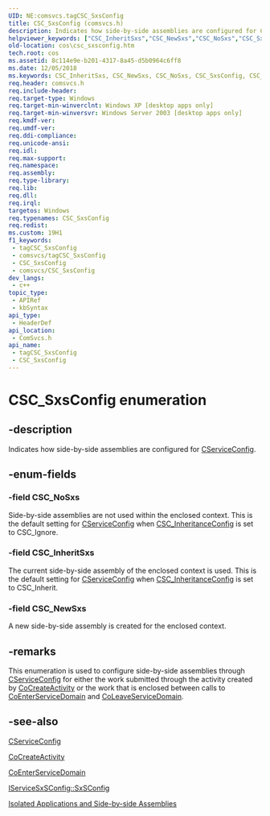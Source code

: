 ```yaml
---
UID: NE:comsvcs.tagCSC_SxsConfig
title: CSC_SxsConfig (comsvcs.h)
description: Indicates how side-by-side assemblies are configured for CServiceConfig.
helpviewer_keywords: ["CSC_InheritSxs","CSC_NewSxs","CSC_NoSxs","CSC_SxsConfig","CSC_SxsConfig enumeration [COM+]","_cos_CSC_SxsConfig","comsvcs/CSC_InheritSxs","comsvcs/CSC_NewSxs","comsvcs/CSC_NoSxs","comsvcs/CSC_SxsConfig","cos.csc_sxsconfig"]
old-location: cos\csc_sxsconfig.htm
tech.root: cos
ms.assetid: 8c114e9e-b201-4317-8a45-d5b0964c6ff8
ms.date: 12/05/2018
ms.keywords: CSC_InheritSxs, CSC_NewSxs, CSC_NoSxs, CSC_SxsConfig, CSC_SxsConfig enumeration [COM+], _cos_CSC_SxsConfig, comsvcs/CSC_InheritSxs, comsvcs/CSC_NewSxs, comsvcs/CSC_NoSxs, comsvcs/CSC_SxsConfig, cos.csc_sxsconfig
req.header: comsvcs.h
req.include-header: 
req.target-type: Windows
req.target-min-winverclnt: Windows XP [desktop apps only]
req.target-min-winversvr: Windows Server 2003 [desktop apps only]
req.kmdf-ver: 
req.umdf-ver: 
req.ddi-compliance: 
req.unicode-ansi: 
req.idl: 
req.max-support: 
req.namespace: 
req.assembly: 
req.type-library: 
req.lib: 
req.dll: 
req.irql: 
targetos: Windows
req.typenames: CSC_SxsConfig
req.redist: 
ms.custom: 19H1
f1_keywords:
 - tagCSC_SxsConfig
 - comsvcs/tagCSC_SxsConfig
 - CSC_SxsConfig
 - comsvcs/CSC_SxsConfig
dev_langs:
 - c++
topic_type:
 - APIRef
 - kbSyntax
api_type:
 - HeaderDef
api_location:
 - ComSvcs.h
api_name:
 - tagCSC_SxsConfig
 - CSC_SxsConfig
---
```


# CSC_SxsConfig enumeration


## -description

Indicates how side-by-side assemblies are configured for <a href="/windows/desktop/cossdk/cserviceconfig">CServiceConfig</a>.

## -enum-fields

### -field CSC_NoSxs

Side-by-side assemblies are not used within the enclosed context. This is the default setting for <a href="/windows/desktop/cossdk/cserviceconfig">CServiceConfig</a> when <a href="/windows/desktop/api/comsvcs/ne-comsvcs-csc_inheritanceconfig">CSC_InheritanceConfig</a> is set to CSC_Ignore.

### -field CSC_InheritSxs

The current side-by-side assembly of the enclosed context is used. This is the default setting for <a href="/windows/desktop/cossdk/cserviceconfig">CServiceConfig</a> when <a href="/windows/desktop/api/comsvcs/ne-comsvcs-csc_inheritanceconfig">CSC_InheritanceConfig</a> is set to CSC_Inherit.

### -field CSC_NewSxs

A new side-by-side assembly is created for the enclosed context.

## -remarks

This enumeration is used to configure side-by-side assemblies through <a href="/windows/desktop/cossdk/cserviceconfig">CServiceConfig</a> for either the work submitted through the activity created by <a href="/windows/desktop/api/comsvcs/nf-comsvcs-cocreateactivity">CoCreateActivity</a> or the work that is enclosed between calls to <a href="/windows/desktop/api/comsvcs/nf-comsvcs-coenterservicedomain">CoEnterServiceDomain</a> and <a href="/windows/desktop/api/comsvcs/nf-comsvcs-coleaveservicedomain">CoLeaveServiceDomain</a>.

## -see-also

<a href="/windows/desktop/cossdk/cserviceconfig">CServiceConfig</a>



<a href="/windows/desktop/api/comsvcs/nf-comsvcs-cocreateactivity">CoCreateActivity</a>



<a href="/windows/desktop/api/comsvcs/nf-comsvcs-coenterservicedomain">CoEnterServiceDomain</a>



<a href="/windows/desktop/api/comsvcs/nn-comsvcs-iservicesxsconfig">IServiceSxSConfig::SxSConfig</a>



<a href="/windows/desktop/SbsCs/isolated-applications-and-side-by-side-assemblies-portal">Isolated Applications and Side-by-side Assemblies</a>

